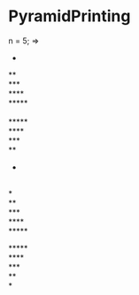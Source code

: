 # PyramidPrinting
n = 5; =>
<br>
* <br>
** <br>
*** <br>
**** <br>
***** <br>
<br>
***** <br>
**** <br> 
*** <br>
** <br>
* <br>
<br>
    * <br>
   ** <br>
  *** <br>
 **** <br>
***** <br>

***** <br>
 **** <br>
  *** <br>
   ** <br>
    * <br>
